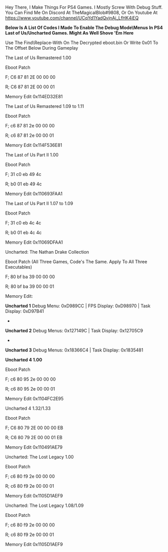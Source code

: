 Hey There, I Make Things For PS4 Games.
I Mostly Screw With Debug Stuff.
You Can Find Me On Discord At TheMagicalBlob#9808, Or On Youtube At https://www.youtube.com/channel/UCqYd1YadQvjnAj_LfHK4iEQ 



**Below Is A List Of Codes I Made To Enable The Debug Mode\Menus In PS4 Last of Us/Uncharted Games. Might As Well Shove 'Em Here**

Use The Find\Replace-With On The Decrypted eboot.bin Or Write 0x01 To The Offset Below During Gameplay



The Last of Us Remastered 1.00

Eboot Patch

F; C6 87 81 2E 00 00 00

R; C6 87 81 2E 00 00 01

Memory Edit
0x114ED32E81

The Last of Us Remastered 1.09 to 1.11

Eboot Patch

F; c6 87 81 2e 00 00 00

R; c6 87 81 2e 00 00 01


Memory Edit
0x114F536E81

The Last of Us Part II 1.00

Eboot Patch

F; 31 c0 eb 49 4c

R; b0 01 eb 49 4c


Memory Edit
0x110693FAA1

The Last of Us Part II 1.07 to 1.09

Eboot Patch

F; 31 c0 eb 4c 4c

R; b0 01 eb 4c 4c

Memory Edit
0x11069DFAA1

Uncharted: The Nathan Drake Collection

Eboot Patch (All Three Games, Code's The Same. Apply To All Three Executables)

F; 80 bf ba 39 00 00 00

R; 80 bf ba 39 00 00 01

Memory Edit:

**Uncharted 1**
Debug Menu: 0xD989CC | FPS Display: 0xD98970 | Task Display: 0xD97B41

-

**Uncharted 2**
Debug Menus: 0x127149C | Task Display: 0x12705C9

-

**Uncharted 3**
Debug Menus: 0x18366C4 | Task Display: 0x1835481



**Uncharted 4 1.00**

Eboot Patch

F; c6 80 95 2e 00 00 00

R; c6 80 95 2e 00 00 01

Memory Edit
0x1104FC2E95


Uncharted 4 1.32/1.33

Eboot Patch

F; C6 80 79 2E 00 00 00 EB

R; C6 80 79 2E 00 00 01 EB

Memory Edit
0x110491AE79



Uncharted: The Lost Legacy 1.00

Eboot Patch

F; c6 80 f9 2e 00 00 00

R; c6 80 f9 2e 00 00 01

Memory Edit
0x1105D1AEF9


Uncharted: The Lost Legacy 1.08/1.09

Eboot Patch

F; c6 80 f9 2e 00 00 00

R; c6 80 f9 2e 00 00 01

Memory Edit
0x1105D1AEF9

<!---
TheMagicalBlob/TheMagicalBlob is a ✨ special ✨ repository because its `README.md` (this file) appears on your GitHub profile.
You can click the Preview link to take a look at your changes.
--->
